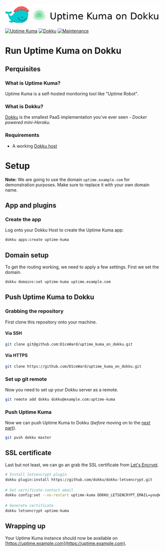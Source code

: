 ![](.github/images/repo_header.png)

[![Uptime Kuma](https://img.shields.io/badge/Uptime_Kuma-1.5.3-blue.svg)](https://github.com/louislam/uptime-kuma/releases/tag/1.5.3)
[![Dokku](https://img.shields.io/badge/Dokku-Repo-blue.svg)](https://github.com/dokku/dokku)
[![Maintenance](https://img.shields.io/badge/Maintained%3F-yes-green.svg)](https://github.com/louislam/uptime-kuma/graphs/commit-activity)

# Run Uptime Kuma on Dokku

## Perquisites

### What is Uptime Kuma?

Uptime Kuma is a self-hosted monitoring tool like "Uptime Robot".

### What is Dokku?

[Dokku](http://dokku.viewdocs.io/dokku/) is the smallest PaaS implementation you've ever seen - _Docker
powered mini-Heroku_.

### Requirements

* A working [Dokku host](http://dokku.viewdocs.io/dokku/getting-started/installation/)

# Setup

**Note:** We are going to use the domain `uptime.example.com` for demonstration purposes. Make sure to
replace it with your own domain name.

## App and plugins

### Create the app

Log onto your Dokku Host to create the Uptime Kuma app:

```bash
dokku apps:create uptime-kuma
```

## Domain setup

To get the routing working, we need to apply a few settings. First we set the domain.

```bash
dokku domains:set uptime-kuma uptime.example.com
```

## Push Uptime Kuma to Dokku

### Grabbing the repository

First clone this repository onto your machine.

#### Via SSH

```bash
git clone git@github.com:D1ceWard/uptime_kuma_on_dokku.git
```

#### Via HTTPS

```bash
git clone https://github.com/D1ceWard/uptime_kuma_on_dokku.git
```

### Set up git remote

Now you need to set up your Dokku server as a remote.

```bash
git remote add dokku dokku@example.com:uptime-kuma
```

### Push Uptime Kuma

Now we can push Uptime Kuma to Dokku (_before_ moving on to the [next part](#domain-and-ssl-certificate)).

```bash
git push dokku master
```

## SSL certificate

Last but not least, we can go an grab the SSL certificate from [Let's
Encrypt](https://letsencrypt.org/).

```bash
# Install letsencrypt plugin
dokku plugin:install https://github.com/dokku/dokku-letsencrypt.git

# Set certificate contact email
dokku config:set --no-restart uptime-kuma DOKKU_LETSENCRYPT_EMAIL=you@example.com

# Generate certificate
dokku letsencrypt uptime-kuma
```

## Wrapping up

Your Uptime Kuma instance should now be available on [https://uptime.example.com](https://uptime.example.com).
